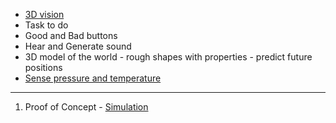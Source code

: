  - [3D vision](https://github.com/nofreewill42/AI/blob/master/3D%20vision.md)
 - Task to do
 - Good and Bad buttons
 - Hear and Generate sound
 - 3D model of the world - rough shapes with properties - predict future positions
 - [Sense pressure and temperature](https://github.com/nofreewill42/AI/blob/master/Touch.md)

---

 1. Proof of Concept - [Simulation]()
